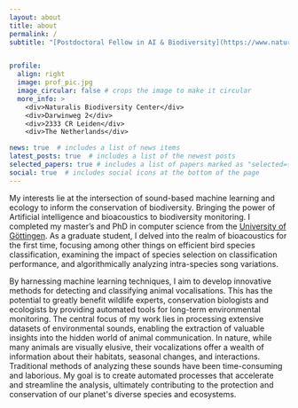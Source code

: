 ```yaml
---
layout: about
title: about
permalink: /
subtitle: "[Postdoctoral Fellow in AI & Biodiversity](https://www.naturalis.nl/en/burooj-ghani/)"


profile:
  align: right
  image: prof_pic.jpg
  image_circular: false # crops the image to make it circular
  more_info: >
    <div>Naturalis Biodiversity Center</div>
    <div>Darwinweg 2</div>
    <div>2333 CR Leiden</div>
    <div>The Netherlands</div>

news: true  # includes a list of news items
latest_posts: true  # includes a list of the newest posts
selected_papers: true # includes a list of papers marked as "selected={true}"
social: true  # includes social icons at the bottom of the page
---
```


My interests lie at the intersection of sound-based machine learning and ecology to inform the conservation of biodiversity. Bringing the power of Artificial intelligence and bioacoustics to biodiversity monitoring. I completed my master’s and PhD in computer science from the [University of Göttingen](https://www.uni-goettingen.de/en/1.html). As a graduate student, I delved into the realm of bioacoustics for the first time, focusing among other things on efficient bird species classification, examining the impact of species selection on classification performance, and algorithmically analyzing intra-species song variations.    

By harnessing machine learning techniques, I aim to develop innovative methods for detecting and classifying animal vocalisations. This has the potential to greatly benefit wildlife experts, conservation biologists and ecologists by providing automated tools for long-term environmental monitoring. The central focus of my work lies in processing extensive datasets of environmental sounds, enabling the extraction of valuable insights into the hidden world of animal communication. In nature, while many animals are visually elusive, their vocalizations offer a wealth of information about their habitats, seasonal changes, and interactions. Traditional methods of analyzing these sounds have been time-consuming and laborious. My goal is to create automated processes that accelerate and streamline the analysis, ultimately contributing to the protection and conservation of our planet's diverse species and ecosystems.

<!--  [Postdoctoral Fellow in AI & Biodiversity](https://www.naturalis.nl/en/burooj-ghani). Write your biography here. Tell the world about yourself. Link to your favorite [subreddit](http://reddit.com). You can put a picture in, too. The code is already in, just name your picture `prof_pic.jpg` and put it in the `img/` folder. 

Put your address / P.O. box / other info right below your picture. You can also disable any of these elements by editing `profile` property of the YAML header of your `_pages/about.md`. Edit `_bibliography/papers.bib` and Jekyll will render your [publications page](/al-folio/publications/) automatically.

Link to your social media connections, too. This theme is set up to use [Font Awesome icons](http://fortawesome.github.io/Font-Awesome/) and [Academicons](https://jpswalsh.github.io/academicons/), like the ones below. Add your Facebook, Twitter, LinkedIn, Google Scholar, or just disable all of them.-->